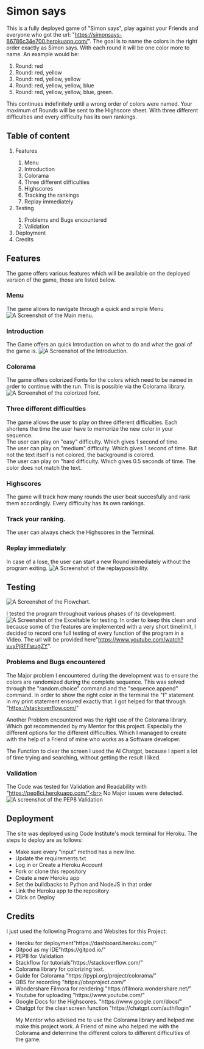 # Simon says

This is a fully deployed game of "Simon says", play against your Friends and everyone who got the url: "https://simonsays-86786c34e700.herokuapp.com/".
The goal is to name the colors in the right order exactly as Simon says. With each round it will be one color more to name.
An example would be:
<ol> 
    <li>Round: red 
    </li>
    <li>Round: red, yellow 
    </li>
    <li>Round: red, yellow, yellow 
    </li>
    <li>Round: red, yellow, yellow, blue 
    </li>
    <li>Round: red, yellow, yellow, blue, green.
    </li>
</ol>
This continues indefinitely until a wrong order of colors were named. Your maximum of Rounds will be sent to the Highscore sheet.
With three different difficulties and every difficulty has its own rankings.

## Table of content
<ol>
    <li>
    Features</li>
        <ol>
            <li>
            Menu</li>
            <li>
            Introduction</li>
            <li>
            Colorama</li>
            <li>
            Three different difficulties</li>
            <li>
            Highscores</li>
            <li>
            Tracking the rankings</li>
            <li>
            Replay immediately</li>
        </ol>
    <li>
    Testing</li>
        <ol>
        <li>
        Problems and Bugs encountered</li>
        <li>
        Validation</li>
        </ol>
    <li>
    Deployment</li>
    <li>
    Credits</li>
</ol>

## Features

The game offers various features which will be available on the deployed version of the game, those are listed below.

### Menu
The game allows to navigate through a quick and simple Menu
<img src="assets/images/Menu.png" alt="A Screenshot of the Main menu."/>

### Introduction
The Game offers an quick Introduction on what to do and what the goal of the game is.
<img src="assets/images/Introduction.png" alt="A Screenshot of the Introduction."/>

### Colorama
The game offers colorized Fonts for the colors which need to be named in order to continue with the run. This is possible via the Colorama library.
<img src="assets/images/Colorama.png" alt="A Screenshot of the colorized font."/>

### Three different difficulties
The game allows the user to play on three different difficulties. Each shortens the time the user have to memorize the new color in your sequence.<br>
The user can play on "easy" difficulty. Which gives 1 second of time.<br>
The user can play on "medium" difficulty. Which gives 1 second of time. But not the text itself is not colored, the background is colored.<br>
The user can play on "hard difficulty. Which gives 0.5 seconds of time. The color does not match the text.

### Highscores
The game will track how many rounds the user beat succesfully and rank them accordingly. Every difficulty has its own rankings.

### Track your ranking.
The user can always check the Highscores in the Terminal.

### Replay immediately
In case of a lose, the user can start a new Round immediately without the program exiting.
<img src="assets/images/Replay.png" alt="A Screenshot of the replaypossibility."/> 

## Testing
<img src="assets/images/Flowchart Simon says.png" alt="A Screenshot of the Flowchart."/>

I tested the program throughout various phases of its development.
<img src="assets/images/Testing Excel.png" alt="A Screenshot of the Exceltable for testing." />
In order to keep this clean and because some of the features are implemented with a very short timelimit, I decided to record one full testing of every function of the program in a Video. The url will be provided here"https://www.youtube.com/watch?v=yPjRFFwugZY".

### Problems and Bugs encountered

The Major problem I encountered during the development was to ensure the colors are randomized during the complete sequence.
This was solved through the "random.choice" command and the "sequence.append" command.
In order to show the right color in the terminal the "f" statement in my print statement ensured exactly that. I got helped for that through "https://stackoverflow.com/" 

Another Problem encountered was the right use of the Colorama library. Which got recommended by my Mentor for this project.
Especially the different options for the different difficulties. Which I managed to create with the help of a Friend of mine who works as a Software developer.


The Function to clear the screen I used the AI Chatgpt, because I spent a lot of time trying and searching, without getting the result I liked. 

### Validation

The Code was tested for Validation and Readability with "https://pep8ci.herokuapp.com/"<br>
No Major issues were detected.
<img src="assets/images/CI Python Linter Validation.png" alt="A screenshot of the PEP8 Validation" />



## Deployment

The site was deployed using Code Institute's mock terminal for Heroku. The steps to deploy are as follows:
<ul>
    <li>
    Make sure every "input" method has a new line.</li>
    <li>
    Update the requirements.txt</li>
    <li>
    Log in or Create a Heroku Account</li>
    <li>
    Fork or clone this repository</li>
    <li>
    Create a new Heroku app</li>
    <li>
    Set the buildbacks to Python and NodeJS in that order</li>
    <li>
    Link the Heroku app to the repository</li>
    <li>
    Click on Deploy</li>
</ul>

## Credits
I just used the following Programs and Websites for this Project:

<ul>
<li>
Heroku for deployment"https://dashboard.heroku.com/"</li>
<li>
Gitpod as my IDE"https://gitpod.io/"</li>
<li>
PEP8 for Validation</li>
<li>
Stackflow for tutorials"https://stackoverflow.com/"</li>
<li>
Colorama library for colorizing text.</li>
<li>
Guide for Colorama "https://pypi.org/project/colorama/"</li>
<li>
OBS for recording "https://obsproject.com/"</li>
<li>
Wondershare Filmora for rendering "https://filmora.wondershare.net/"</li>
<li>
Youtube for uploading "https://www.youtube.com/" </li>
<li>
Google Docs for the Highscores. "https://www.google.com/docs/"</li>
<li>
Chatgpt for the clear.screen function "https://chatgpt.com/auth/login"</li>

My Mentor who advised me to use the Colorama library and helped me make this project work.
A Friend of mine who helped me with the Colorama and determine the different colors to different difficulties of the game.

